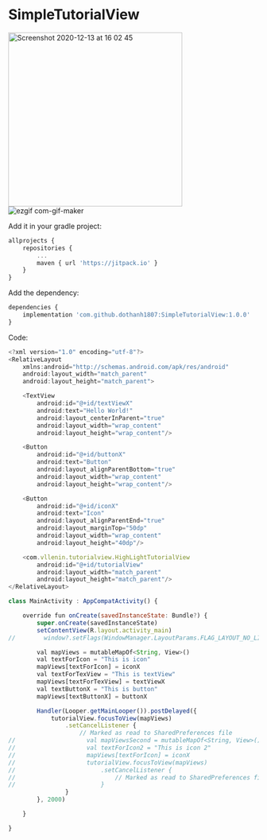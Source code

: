 # SimpleTutorialView
<img width="350" alt="Screenshot 2020-12-13 at 16 02 45" src="https://user-images.githubusercontent.com/52622713/102007558-bb160480-3d5c-11eb-8fc9-5799a5462d51.png"> ![ezgif com-gif-maker](https://user-images.githubusercontent.com/52622713/102007560-bfdab880-3d5c-11eb-98f5-237e9064d74f.gif)

Add it in your gradle project:
```javascript
allprojects {
	repositories {
		...
		maven { url 'https://jitpack.io' }
	}
}
```
Add the dependency:
```javascript
dependencies {
	implementation 'com.github.dothanh1807:SimpleTutorialView:1.0.0'
}
```
Code:

```javascript
<?xml version="1.0" encoding="utf-8"?>
<RelativeLayout
    xmlns:android="http://schemas.android.com/apk/res/android"
    android:layout_width="match_parent"
    android:layout_height="match_parent">

    <TextView
        android:id="@+id/textViewX"
        android:text="Hello World!"
        android:layout_centerInParent="true"
        android:layout_width="wrap_content"
        android:layout_height="wrap_content"/>

    <Button
        android:id="@+id/buttonX"
        android:text="Button"
        android:layout_alignParentBottom="true"
        android:layout_width="wrap_content"
        android:layout_height="wrap_content"/>

    <Button
        android:id="@+id/iconX"
        android:text="Icon"
        android:layout_alignParentEnd="true"
        android:layout_marginTop="50dp"
        android:layout_width="wrap_content"
        android:layout_height="40dp"/>

    <com.vllenin.tutorialview.HighLightTutorialView
        android:id="@+id/tutorialView"
        android:layout_width="match_parent"
        android:layout_height="match_parent"/>
</RelativeLayout>
```

```javascript
class MainActivity : AppCompatActivity() {

    override fun onCreate(savedInstanceState: Bundle?) {
        super.onCreate(savedInstanceState)
        setContentView(R.layout.activity_main)
//        window?.setFlags(WindowManager.LayoutParams.FLAG_LAYOUT_NO_LIMITS, WindowManager.LayoutParams.FLAG_LAYOUT_NO_LIMITS)

        val mapViews = mutableMapOf<String, View>()
        val textForIcon = "This is icon"
        mapViews[textForIcon] = iconX
        val textForTexView = "This is textView"
        mapViews[textForTexView] = textViewX
        val textButtonX = "This is button"
        mapViews[textButtonX] = buttonX

        Handler(Looper.getMainLooper()).postDelayed({
            tutorialView.focusToView(mapViews)
                .setCancelListener {
                    // Marked as read to SharedPreferences file
//                    val mapViewsSecond = mutableMapOf<String, View>()
//                    val textForIcon2 = "This is icon 2"
//                    mapViews[textForIcon] = iconX
//                    tutorialView.focusToView(mapViews)
//                        .setCancelListener {
//                            // Marked as read to SharedPreferences file
//                        }
                }
        }, 2000)

    }

}
```
